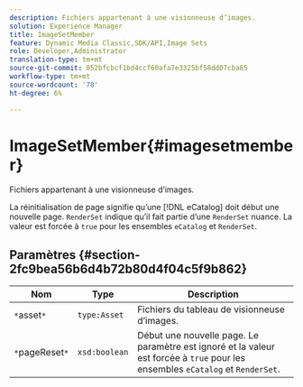```yaml
---
description: Fichiers appartenant à une visionneuse d’images.
solution: Experience Manager
title: ImageSetMember
feature: Dynamic Media Classic,SDK/API,Image Sets
role: Developer,Administrator
translation-type: tm+mt
source-git-commit: 052bfcbcf1bd4ccf60afa7e3325bf58dd07cba85
workflow-type: tm+mt
source-wordcount: '78'
ht-degree: 6%

---
```



# ImageSetMember{#imagesetmember}

Fichiers appartenant à une visionneuse d’images.

La réinitialisation de page signifie qu’une [!DNL eCatalog] doit début une nouvelle page. `RenderSet` indique qu’il fait partie d’une  `RenderSet` nuance. La valeur est forcée à `true` pour les ensembles `eCatalog` et `RenderSet`.

## Paramètres {#section-2fc9bea56b6d4b72b80d4f04c5f9b862}

| Nom | Type | Description |
|---|---|---|
| `*`asset`*` | `type:Asset` | Fichiers du tableau de visionneuse d’images. |
| `*`pageReset`*` | `xsd:boolean` | Début une nouvelle page. Le paramètre est ignoré et la valeur est forcée à `true` pour les ensembles `eCatalog` et `RenderSet`. |


